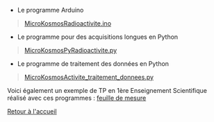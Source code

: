 - Le programme Arduino
> [MicroKosmosRadioactivite.ino](/MicroKosmosRadioactivite.ino)
- Le programme pour des acquisitions longues en  Python
> [MicroKosmosPyRadioactivite.py](/MicroKosmosPyRadioactivite.py)
- Le programme de traitement des données en Python
> [MicroKosmosActivite_traitement_donnees.py](/MicroKosmosActivite_traitement_donnees.py])



  Voici également un exemple de TP en 1ère Enseignement Scientifique réalisé avec ces programmes : [feuille de mesure](/feuille_mesure.pdf)

[Retour à l'accueil](/index.md)
